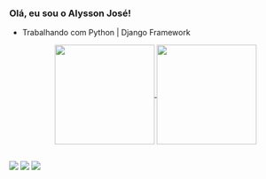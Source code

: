 ### Olá, eu sou o Alysson José!

- Trabalhando com Python | Django Framework

  <div align="center">
    <a href="https://github.com/anuraghazra/github-readme-stats">
      <img height=180em align="center" src="https://github-readme-stats.vercel.app/api?username=LimaAlysson&show_icons=true&theme=cobalt" />
    </a>
    <a href="https://github.com/anuraghazra/convoychat">
      <img height=180em align="center" src="https://github-readme-stats.vercel.app/api/top-langs?username=LimaAlysson&theme=cobalt&layout=compact&langs_count=8&card_width=320" />
    </a>
  </div>
  
##

  <div> 
    <a href="https://www.instagram.com/alyssonjse" target="_blank"><img src="https://img.shields.io/badge/-Instagram-%23E4405F?style=for-the-badge&logo=instagram&logoColor=white"></a>
    <a href = "mailto:alyssonredes32@gmail.com"><img src="https://img.shields.io/badge/-Gmail-%23333?style=for-the-badge&logo=gmail&logoColor=white"></a>
    <a href="https://www.linkedin.com/in/LimaAlysson/" target="_blank"><img src="https://img.shields.io/badge/-LinkedIn-%230077B5?style=for-the-badge&logo=linkedin&logoColor=white"></a>
  </div>

